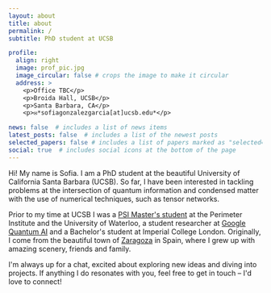 ```yaml
---
layout: about
title: about
permalink: /
subtitle: PhD student at UCSB

profile:
  align: right
  image: prof_pic.jpg
  image_circular: false # crops the image to make it circular
  address: >
    <p>Office TBC</p>
    <p>Broida Hall, UCSB</p>
    <p>Santa Barbara, CA</p>
    <p>✉️*sofiagonzalezgarcia[at]ucsb.edu*</p>

news: false  # includes a list of news items
latest_posts: false  # includes a list of the newest posts
selected_papers: false # includes a list of papers marked as "selected={true}"
social: true  # includes social icons at the bottom of the page
---
```


Hi! My name is Sofia. I am a PhD student at the beautiful University of California Santa Barbara (UCSB). So far, I have been interested in tackling problems at the intersection of quantum information and condensed matter with the use of numerical techniques, such as tensor networks.<br>

Prior to my time at UCSB I was a <a href='https://perimeterinstitute.ca/psi-masters-program'>PSI Master's student</a> at the Perimeter Institute and the University of Waterloo, a student researcher at <a href='https://quantumai.google/'>Google Quantum AI</a> and a Bachelor's student at Imperial College London. Originally, I come from the beautiful town of <a href='https://www.spain.info/en/destination/zaragoza/'>Zaragoza</a> in Spain, where I grew up with amazing scenery, friends and family.<br>

I'm always up for a chat, excited about exploring new ideas and diving into projects. If anything I do resonates with you, feel free to get in touch – I'd love to connect!
